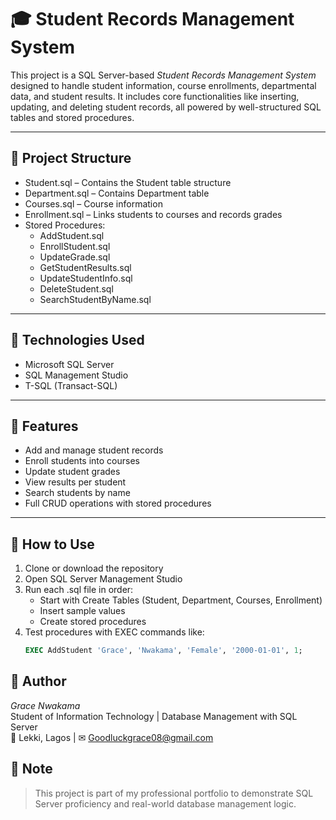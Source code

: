 # 🎓 Student Records Management System

This project is a SQL Server-based *Student Records Management System* designed to handle student information, course enrollments, departmental data, and student results. 
It includes core functionalities like inserting, updating, and deleting student records, all powered by well-structured SQL tables and stored procedures.

---

## 📁 Project Structure

- Student.sql – Contains the Student table structure
- Department.sql – Contains Department table
- Courses.sql – Course information
- Enrollment.sql – Links students to courses and records grades
- Stored Procedures:
  - AddStudent.sql
  - EnrollStudent.sql
  - UpdateGrade.sql
  - GetStudentResults.sql
  - UpdateStudentInfo.sql
  - DeleteStudent.sql
  - SearchStudentByName.sql

---

## 🔧 Technologies Used

- Microsoft SQL Server
- SQL Management Studio
- T-SQL (Transact-SQL)

---

## 🚀 Features

- Add and manage student records
- Enroll students into courses
- Update student grades
- View results per student
- Search students by name
- Full CRUD operations with stored procedures

---

## 📌 How to Use

1. Clone or download the repository
2. Open SQL Server Management Studio
3. Run each .sql file in order:
   - Start with Create Tables (Student, Department, Courses, Enrollment)
   - Insert sample values
   - Create stored procedures
4. Test procedures with EXEC commands like:
   ```sql
   EXEC AddStudent 'Grace', 'Nwakama', 'Female', '2000-01-01', 1;


  ## 🙋 Author

*Grace Nwakama*  
Student of Information Technology | Database Management with SQL Server  
📍 Lekki, Lagos | ✉ Goodluckgrace08@gmail.com

## 📝 Note

> This project is part of my professional portfolio to demonstrate SQL Server proficiency and real-world database management logic.
